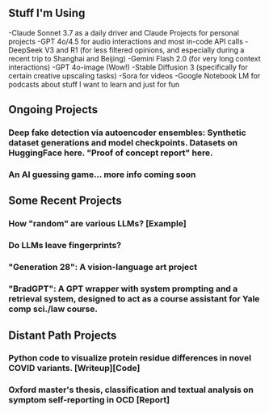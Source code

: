## Stuff I'm Using

-Claude Sonnet 3.7 as a daily driver and Claude Projects for personal projects
-GPT 4o/4.5 for audio interactions and most in-code API calls
-DeepSeek V3 and R1 (for less filtered opinions, and especially during a recent trip to Shanghai and Beijing)
-Gemini Flash 2.0 (for very long context interactions)
-GPT 4o-image (Wow!)
-Stable Diffusion 3 (specifically for certain creative upscaling tasks)
-Sora for videos
-Google Notebook LM for podcasts about stuff I want to learn and just for fun

## Ongoing Projects

### Deep fake detection via autoencoder ensembles: Synthetic dataset generations and model checkpoints. Datasets on HuggingFace here. "Proof of concept report" here. 

### An AI guessing game... more info coming soon 

## Some Recent Projects

### How "random" are various LLMs? [Example]

### Do LLMs leave fingerprints?

### "Generation 28": A vision-language art project

### "BradGPT": A GPT wrapper with system prompting and a retrieval system, designed to act as a course assistant for Yale comp sci./law course.

## Distant Path Projects

### Python code to visualize protein residue differences in novel COVID variants. [Writeup][Code] 

### Oxford master's thesis, classification and textual analysis on symptom self-reporting in OCD [Report]
